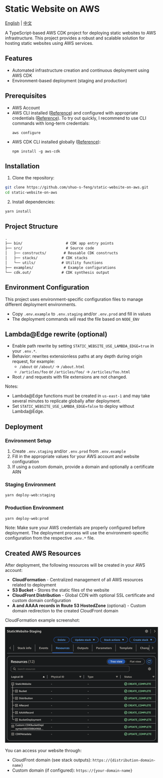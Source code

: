 # Static Website on AWS

[English](README.md) | [中文](README.zh.md)

A TypeScript-based AWS CDK project for deploying static websites to AWS infrastructure. This project provides a robust and scalable solution for hosting static websites using AWS services.

## Features

- Automated infrastructure creation and continuous deployment using AWS CDK
- Environment-based deployment (staging and production)

## Prerequisites

- AWS Account
- AWS CLI installed ([Reference](https://docs.aws.amazon.com/cli/latest/userguide/getting-started-install.html#getting-started-install-instructions)) and configured with appropriate credentials ([Reference](https://docs.aws.amazon.com/cli/latest/userguide/getting-started-quickstart.html#getting-started-quickstart-new)). To try out quickly, I recommend to use CLI commands with long-term credentials:
  ```
  aws configure
  ```
- AWS CDK CLI installed globally ([Reference](https://docs.aws.amazon.com/cdk/v2/guide/getting-started.html#getting-started-install)):
  ```
  npm install -g aws-cdk
  ```

## Installation

1. Clone the repository:

```bash
git clone https://github.com/shuo-s-feng/static-website-on-aws.git
cd static-website-on-aws
```

2. Install dependencies:

```bash
yarn install
```

## Project Structure

```
.
├── bin/                    # CDK app entry points
├── src/                    # Source code
│   ├── constructs/        # Reusable CDK constructs
│   ├── stacks/           # CDK stacks
│   └── utils/            # Utility functions
├── examples/              # Example configurations
└── cdk.out/              # CDK synthesis output
```

## Environment Configuration

This project uses environment-specific configuration files to manage different deployment environments.

- Copy `.env.example` to `.env.staging` and/or `.env.prod` and fill in values
- The deployment commands will read the file based on `NODE_ENV`

## Lambda@Edge rewrite (optional)

- Enable path rewrite by setting `STATIC_WEBSITE_USE_LAMBDA_EDGE=true` in your `.env.*`.
- Behavior: rewrites extensionless paths at any depth during origin request, for example:
  - `/about` or `/about/` -> `/about.html`
  - `/articles/foo` or `/articles/foo/` -> `/articles/foo.html`
- Root `/` and requests with file extensions are not changed.

Notes:

- Lambda@Edge functions must be created in `us-east-1` and may take several minutes to replicate globally after deployment.
- Set `STATIC_WEBSITE_USE_LAMBDA_EDGE=false` to deploy without Lambda@Edge.

## Deployment

### Environment Setup

1. Create `.env.staging` and/or `.env.prod` from `.env.example`
2. Fill in the appropriate values for your AWS account and website configuration
3. If using a custom domain, provide a domain and optionally a certificate ARN

### Staging Environment

```bash
yarn deploy-web:staging
```

### Production Environment

```bash
yarn deploy-web:prod
```

Note: Make sure your AWS credentials are properly configured before deployment. The deployment process will use the environment-specific configuration from the respective `.env.*` file.

## Created AWS Resources

After deployment, the following resources will be created in your AWS account:

- **CloudFormation** - Centralized management of all AWS resources related to deployment
- **S3 Bucket** - Stores the static files of the website
- **CloudFront Distribution** - Global CDN with optional SSL certificate and custom domain configuration
- **A and AAAA records in Route 53 HostedZone** (optional) - Custom domain redirection to the created CloudFront domain

CloudFormation example screenshot:

![CloudFormation Stack Screenshot](./examples/cloud-formation-screenshot.png)

You can access your website through:

- CloudFront domain (see stack outputs): `https://{distribution-domain-name}`
- Custom domain (if configured): `https://{your-domain-name}`
